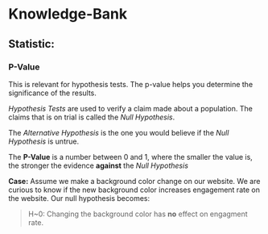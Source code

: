 # Knowledge-Bank


## Statistic: 

### P-Value
This is relevant for hypothesis tests. The p-value helps you determine the significance of the results. 

*Hypothesis Tests* are used to verify a claim made about a population. The claims that is on trial is called the *Null Hypothesis*.

The *Alternative Hypothesis* is the one you would believe if the *Null Hypothesis* is untrue. 

The **P-Value** is a number between 0 and 1, where the smaller the value is, the stronger the evidence **against** the *Null Hypothesis*

**Case:** Assume we make a background color change on our website. We are curious to know if the new background color increases engagement rate on the website. Our null hypothesis becomes: 
> H~0: Changing the background color has **no** effect on engagment rate.
